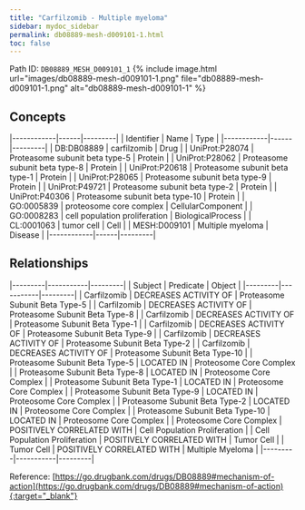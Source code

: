 ```yaml
---
title: "Carfilzomib - Multiple myeloma"
sidebar: mydoc_sidebar
permalink: db08889-mesh-d009101-1.html
toc: false 
---
```



Path ID: `DB08889_MESH_D009101_1`
{% include image.html url="images/db08889-mesh-d009101-1.png" file="db08889-mesh-d009101-1.png" alt="db08889-mesh-d009101-1" %}

## Concepts

|------------|------|---------|
| Identifier | Name | Type    |
|------------|------|---------|
| DB:DB08889 | carfilzomib | Drug |
| UniProt:P28074 | Proteasome subunit beta type-5 | Protein |
| UniProt:P28062 | Proteasome subunit beta type-8 | Protein |
| UniProt:P20618 | Proteasome subunit beta type-1 | Protein |
| UniProt:P28065 | Proteasome subunit beta type-9 | Protein |
| UniProt:P49721 | Proteasome subunit beta type-2 | Protein |
| UniProt:P40306 | Proteasome subunit beta type-10 | Protein |
| GO:0005839 | proteosome core complex | CellularComponent |
| GO:0008283 | cell population proliferation | BiologicalProcess |
| CL:0001063 | tumor cell | Cell |
| MESH:D009101 | Multiple myeloma | Disease |
|------------|------|---------|

## Relationships

|---------|-----------|---------|
| Subject | Predicate | Object  |
|---------|-----------|---------|
| Carfilzomib | DECREASES ACTIVITY OF | Proteasome Subunit Beta Type-5 |
| Carfilzomib | DECREASES ACTIVITY OF | Proteasome Subunit Beta Type-8 |
| Carfilzomib | DECREASES ACTIVITY OF | Proteasome Subunit Beta Type-1 |
| Carfilzomib | DECREASES ACTIVITY OF | Proteasome Subunit Beta Type-9 |
| Carfilzomib | DECREASES ACTIVITY OF | Proteasome Subunit Beta Type-2 |
| Carfilzomib | DECREASES ACTIVITY OF | Proteasome Subunit Beta Type-10 |
| Proteasome Subunit Beta Type-5 | LOCATED IN | Proteosome Core Complex |
| Proteasome Subunit Beta Type-8 | LOCATED IN | Proteosome Core Complex |
| Proteasome Subunit Beta Type-1 | LOCATED IN | Proteosome Core Complex |
| Proteasome Subunit Beta Type-9 | LOCATED IN | Proteosome Core Complex |
| Proteasome Subunit Beta Type-2 | LOCATED IN | Proteosome Core Complex |
| Proteasome Subunit Beta Type-10 | LOCATED IN | Proteosome Core Complex |
| Proteosome Core Complex | POSITIVELY CORRELATED WITH | Cell Population Proliferation |
| Cell Population Proliferation | POSITIVELY CORRELATED WITH | Tumor Cell |
| Tumor Cell | POSITIVELY CORRELATED WITH | Multiple Myeloma |
|---------|-----------|---------|

Reference: [https://go.drugbank.com/drugs/DB08889#mechanism-of-action](https://go.drugbank.com/drugs/DB08889#mechanism-of-action){:target="_blank"}